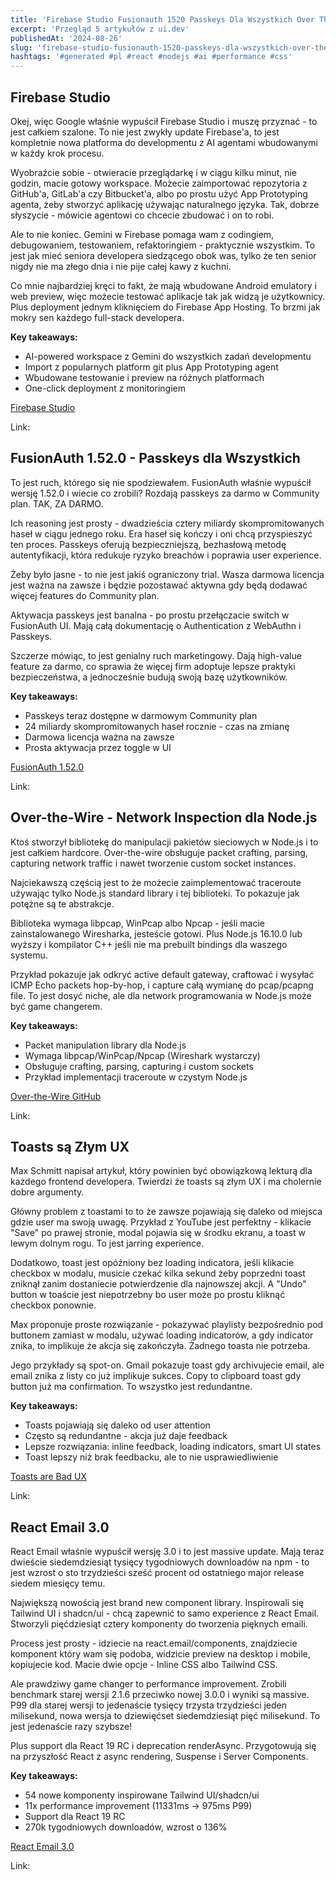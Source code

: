 ```yaml
---
title: 'Firebase Studio Fusionauth 1520 Passkeys Dla Wszystkich Over The Wire Network Inspection Dla Nodejs'
excerpt: 'Przegląd 5 artykułów z ui.dev'
publishedAt: '2024-08-26'
slug: 'firebase-studio-fusionauth-1520-passkeys-dla-wszystkich-over-the-wire-network-inspection-dla-nodejs'
hashtags: '#generated #pl #react #nodejs #ai #performance #css'
---
```


## Firebase Studio

Okej, więc Google właśnie wypuścił Firebase Studio i muszę przyznać - to jest całkiem szalone. To nie jest zwykły update Firebase'a, to jest kompletnie nowa platforma do developmentu z AI agentami wbudowanymi w każdy krok procesu.

Wyobraźcie sobie - otwieracie przeglądarkę i w ciągu kilku minut, nie godzin, macie gotowy workspace. Możecie zaimportować repozytoria z GitHub'a, GitLab'a czy Bitbucket'a, albo po prostu użyć App Prototyping agenta, żeby stworzyć aplikację używając naturalnego języka. Tak, dobrze słyszycie - mówicie agentowi co chcecie zbudować i on to robi.

Ale to nie koniec. Gemini w Firebase pomaga wam z codingiem, debugowaniem, testowaniem, refaktoringiem - praktycznie wszystkim. To jest jak mieć seniora developera siedzącego obok was, tylko że ten senior nigdy nie ma złego dnia i nie pije całej kawy z kuchni.

Co mnie najbardziej kręci to fakt, że mają wbudowane Android emulatory i web preview, więc możecie testować aplikacje tak jak widzą je użytkownicy. Plus deployment jednym kliknięciem do Firebase App Hosting. To brzmi jak mokry sen każdego full-stack developera.

**Key takeaways:**
- AI-powered workspace z Gemini do wszystkich zadań developmentu
- Import z popularnych platform git plus App Prototyping agent
- Wbudowane testowanie i preview na różnych platformach
- One-click deployment z monitoringiem

[Firebase Studio](https://idx.google.com/)


Link: 

## FusionAuth 1.52.0 - Passkeys dla Wszystkich

To jest ruch, którego się nie spodziewałem. FusionAuth właśnie wypuścił wersję 1.52.0 i wiecie co zrobili? Rozdają passkeys za darmo w Community plan. TAK, ZA DARMO.

Ich reasoning jest prosty - dwadzieścia cztery miliardy skompromitowanych haseł w ciągu jednego roku. Era haseł się kończy i oni chcą przyspieszyć ten proces. Passkeys oferują bezpieczniejszą, bezhasłową metodę autentyfikacji, która redukuje ryzyko breachów i poprawia user experience.

Żeby było jasne - to nie jest jakiś ograniczony trial. Wasza darmowa licencja jest ważna na zawsze i będzie pozostawać aktywna gdy będą dodawać więcej features do Community plan.

Aktywacja passkeys jest banalna - po prostu przełączacie switch w FusionAuth UI. Mają całą dokumentację o Authentication z WebAuthn i Passkeys.

Szczerze mówiąc, to jest genialny ruch marketingowy. Dają high-value feature za darmo, co sprawia że więcej firm adoptuje lepsze praktyki bezpieczeństwa, a jednocześnie budują swoją bazę użytkowników.

**Key takeaways:**
- Passkeys teraz dostępne w darmowym Community plan
- 24 miliardy skompromitowanych haseł rocznie - czas na zmianę
- Darmowa licencja ważna na zawsze
- Prosta aktywacja przez toggle w UI

[FusionAuth 1.52.0](https://fusionauth.io/blog/announcing-fusionauth-1-52)


Link: 

## Over-the-Wire - Network Inspection dla Node.js

Ktoś stworzył bibliotekę do manipulacji pakietów sieciowych w Node.js i to jest całkiem hardcore. Over-the-wire obsługuje packet crafting, parsing, capturing network traffic i nawet tworzenie custom socket instances.

Najciekawszą częścią jest to że możecie zaimplementować traceroute używając tylko Node.js standard library i tej biblioteki. To pokazuje jak potężne są te abstrakcje.

Biblioteka wymaga libpcap, WinPcap albo Npcap - jeśli macie zainstalowanego Wiresharka, jesteście gotowi. Plus Node.js 16.10.0 lub wyższy i kompilator C++ jeśli nie ma prebuilt bindings dla waszego systemu.

Przykład pokazuje jak odkryć active default gateway, craftować i wysyłać ICMP Echo packets hop-by-hop, i capture całą wymianę do pcap/pcapng file. To jest dosyć niche, ale dla network programowania w Node.js może być game changerem.

**Key takeaways:**
- Packet manipulation library dla Node.js
- Wymaga libpcap/WinPcap/Npcap (Wireshark wystarczy)
- Obsługuje crafting, parsing, capturing i custom sockets
- Przykład implementacji traceroute w czystym Node.js

[Over-the-Wire GitHub](https://github.com/vaguue/over-the-wire)


Link: 

## Toasts są Złym UX

Max Schmitt napisał artykuł, który powinien być obowiązkową lekturą dla każdego frontend developera. Twierdzi że toasts są złym UX i ma cholernie dobre argumenty.

Główny problem z toastami to to że zawsze pojawiają się daleko od miejsca gdzie user ma swoją uwagę. Przykład z YouTube jest perfektny - klikacie "Save" po prawej stronie, modal pojawia się w środku ekranu, a toast w lewym dolnym rogu. To jest jarring experience.

Dodatkowo, toast jest opóźniony bez loading indicatora, jeśli klikacie checkbox w modalu, musicie czekać kilka sekund żeby poprzedni toast zniknął zanim dostaniecie potwierdzenie dla najnowszej akcji. A "Undo" button w toaście jest niepotrzebny bo user może po prostu kliknąć checkbox ponownie.

Max proponuje proste rozwiązanie - pokazywać playlisty bezpośrednio pod buttonem zamiast w modalu, używać loading indicatorów, a gdy indicator znika, to implikuje że akcja się zakończyła. Żadnego toasta nie potrzeba.

Jego przykłady są spot-on. Gmail pokazuje toast gdy archivujecie email, ale email znika z listy co już implikuje sukces. Copy to clipboard toast gdy button już ma confirmation. To wszystko jest redundantne.

**Key takeaways:**
- Toasts pojawiają się daleko od user attention
- Często są redundantne - akcja już daje feedback
- Lepsze rozwiązania: inline feedback, loading indicators, smart UI states
- Toast lepszy niż brak feedbacku, ale to nie usprawiedliwienie

[Toasts are Bad UX](https://maxschmitt.me/posts/toasts-bad-ux)


Link: 

## React Email 3.0

React Email właśnie wypuścił wersję 3.0 i to jest massive update. Mają teraz dwieście siedemdziesiąt tysięcy tygodniowych downloadów na npm - to jest wzrost o sto trzydzieści sześć procent od ostatniego major release siedem miesięcy temu.

Największą nowością jest brand new component library. Inspirowali się Tailwind UI i shadcn/ui - chcą zapewnić to samo experience z React Email. Stworzyli pięćdziesiąt cztery komponenty do tworzenia pięknych emaili.

Process jest prosty - idziecie na react.email/components, znajdziecie komponent który wam się podoba, widzicie preview na desktop i mobile, kopiujecie kod. Macie dwie opcje - Inline CSS albo Tailwind CSS.

Ale prawdziwy game changer to performance improvement. Zrobili benchmark starej wersji 2.1.6 przeciwko nowej 3.0.0 i wyniki są massive. P99 dla starej wersji to jedenaście tysięcy trzysta trzydzieści jeden milisekund, nowa wersja to dziewięćset siedemdziesiąt pięć milisekund. To jest jedenaście razy szybsze!

Plus support dla React 19 RC i deprecation renderAsync. Przygotowują się na przyszłość React z async rendering, Suspense i Server Components.

**Key takeaways:**
- 54 nowe komponenty inspirowane Tailwind UI/shadcn/ui
- 11x performance improvement (11331ms → 975ms P99)
- Support dla React 19 RC
- 270k tygodniowych downloadów, wzrost o 136%

[React Email 3.0](https://resend.com/blog/react-email-3)


Link: